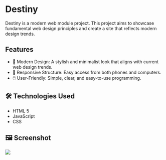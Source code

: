 # Destiny


Destiny is a modern web module project. This project aims to showcase fundamental web design principles and create a site that reflects modern design trends.

## Features

- 🎨 Modern Design: A stylish and minimalist look that aligns with current web design trends.
- 📱 Responsive Structure: Easy access from both phones and computers.
- 🖱️ User-Friendly: Simple, clear, and easy-to-use programming.



## 🛠️ Technologies Used
- HTML 5
- JavaScript
- CSS


## 🖼️ Screenshot

<img src="destiny.gif" />
